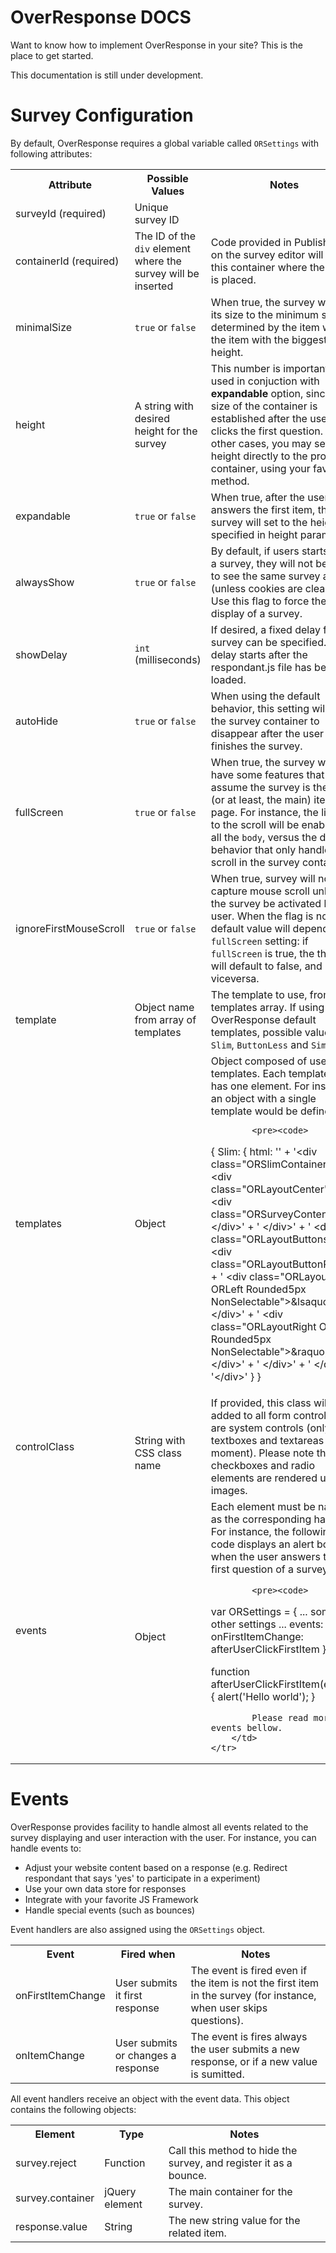 
<div class="jumbotron">
	<h1>OverResponse DOCS</h1>
	<p class="lead">
		Want to know how to implement OverResponse in your site? This is 
		the place to get started.
	</p>
</div>

[title: Developers @ OverResponse]: /

<div class="alert alert-warning">
	This documentation is still under development.
</div>

# Survey Configuration

By default, OverResponse requires a global variable called `ORSettings` with following attributes:

<table class="table table-striped">
	<tr>
		<th>
			Attribute
		</th>
		<th>
			Possible Values
		</th>
		<th>
			Notes
		</th>
	</tr>
	<tr>
		<td>
			surveyId (required)
		</td>
		<td>	
		Unique survey ID 
		</td>
		<td>	
		</td>
	</tr>
	<tr>
		<td>
			containerId (required)
		</td>
		<td>	
			The ID of the <code>div</code> element where the survey will be inserted 
		</td>
		<td>
			Code provided in Publish page on the survey editor will create this container where the code is placed.
		</td>
	</tr>
	<tr>
		<td>
			minimalSize
		</td>
		<td>	
			<code>true</code> or <code>false</code>
		</td>
		<td>
			When true, the survey will set its size to the minimum size, determined by the item with the item with the biggest height.
		</td>
	</tr>
	<tr>
		<td>
			height
		</td>
		<td>	
			A string with desired height for the survey 
		</td>
		<td>
			This number is important when used in conjuction with <strong>expandable</strong> option, since the size of the container is established after the user clicks the first question. In other cases, you may set a height directly to the provided container, using your favorite method.
		</td>
	</tr>
	<tr>
		<td>
			expandable
		</td>
		<td>	
			<code>true</code> or <code>false</code>
		</td>
		<td>
			When true, after the user answers the first item, the survey will set to the height specified in height parameter.
		</td>
	</tr>
	<tr>
		<td>
			alwaysShow
		</td>
		<td>	
			<code>true</code> or <code>false</code>
		</td>
		<td>
			By default, if users starts filling a survey, they will not be able to see the same survey again (unless cookies are cleared). Use this flag to force the display of a survey.
		</td>
	</tr>
	<tr>
		<td>
			showDelay
		</td>
		<td>	
			<code>int</code> (milliseconds)
		</td>
		<td>
			If desired, a fixed delay for the survey can be specified. This delay starts after the respondant.js file has been loaded.
		</td>
	</tr>
	<tr>
		<td>
			autoHide
		</td>
		<td>	
			<code>true</code> or <code>false</code>
		</td>
		<td>
			When using the default behavior, this setting will make the survey container to disappear after the user finishes the survey.
		</td>
	</tr>
	<tr>
		<td>
			fullScreen
		</td>
		<td>	
			<code>true</code> or <code>false</code>
		</td>
		<td>
			When true, the survey will have some features that assume the survey is the only (or at least, the main) item on page. For instance, the listener to the scroll will be enabled in all the <code>body</code>, versus the default behavior that only handles scroll in the survey container.
		</td>
	</tr>
	<tr>
		<td><a name="ignoreF"></a>
			ignoreFirstMouseScroll
		</td>
		<td>	
			<code>true</code> or <code>false</code>
		</td>
		<td>
			When true, survey will not capture mouse scroll unless the survey be activated by the user. When the flag is not set, default value will depend on <code>fullScreen</code> setting: if <code>fullScreen</code> is true, the this flag will default to false, and viceversa.
		</td>
	</tr>
	<tr>
		<td>
			template
		</td>
		<td>	
			Object name from array of templates
		</td>
		<td>
			The template to use, from the templates array. If using OverResponse default templates, possible values are: <code>Slim</code>, <code>ButtonLess</code> and <code>Simple</code>.
		</td>
	</tr>
	<tr>
		<td><a name="templates"></a>
			templates
		</td>
		<td>	
			Object
		</td>
		<td>
			Object composed of user templates. Each template only has one element. For instance, an object with a single template would be defined as:
			
			<pre><code>
{
  Slim: {
    html: ''
    + '&lt;div class=&quot;ORSlimContainer&quot;&gt;'
    + '	 &lt;div class=&quot;ORLayoutCenter&quot;&gt;'
    + '	   &lt;div class=&quot;ORSurveyContent&quot;&gt;&lt;/div&gt;'
    + '	 &lt;/div&gt;'
    + '	 &lt;div class=&quot;ORLayoutButtons&quot;&gt;'
    + '	   &lt;div class=&quot;ORLayoutButtonRow&quot;&gt;'
    + '      &lt;div class=&quot;ORLayoutLeft ORLeft Rounded5px NonSelectable&quot;&gt;&amp;lsaquo;&lt;/div&gt;'
    + '      &lt;div class=&quot;ORLayoutRight ORRight Rounded5px NonSelectable&quot;&gt;&amp;raquo;&lt;/div&gt;'
    + '	   &lt;/div&gt;'
    + '	 &lt;/div&gt;'
    + '&lt;/div&gt;'
  }
}
			</code></pre>
		</td>
	</tr>
	<tr>
		<td>
			controlClass
		</td>
		<td>	
			String with CSS class name
		</td>
		<td>
			If provided, this class will be added to all form controls that are system controls (only textboxes and textareas at the moment). Please note that checkboxes and radio elements are rendered using images.
		</td>
	</tr>
	<tr>
		<td>
			events
		</td>
		<td>	
			Object
		</td>
		<td>
			Each element must be named as the corresponding handler. For instance, the following code displays an alert box when the user answers the first question of a survey:
			
			<pre><code>
var ORSettings = {
  ... some other settings ...
  events: {
    onFirstItemChange: afterUserClickFirstItem
  }
};

function afterUserClickFirstItem(event) {
  alert('Hello world');
}
			</code></pre>
			
			Please read more on events bellow.
		</td>
	</tr>
</table>

# Events

OverResponse provides facility to handle almost all events related to the survey displaying and user interaction with the user. For instance, you can handle events to:

- Adjust your website content based on a response (e.g. Redirect respondant that says 'yes' to participate in a experiment)
- Use your own data store for responses
- Integrate with your favorite JS Framework
- Handle special events (such as bounces)

Event handlers are also assigned using the  `ORSettings` object. 

<table class="table table-striped">
	<tr>
		<th>
			Event
		</th>
		<th>
			Fired when
		</th>
		<th>
			Notes
		</th>
	</tr>
	<tr>
		<td>
			onFirstItemChange
		</td>
		<td>	
			User submits it first response 
		</td>
		<td>
			The event is fired even if the item is not the first item in the survey (for instance, when user skips questions).
		</td>
	</tr>
	<tr>
		<td>
			onItemChange
		</td>
		<td>	
			User submits or changes a response 
		</td>
		<td>
			The event is fires always the user submits a new response, or if a new value is sumitted.
		</td>
	</tr>
</table>

All event handlers receive an object with the event data. This object contains the following objects:

<table class="table table-striped">
	<tr>
		<th>
			Element
		</th>
		<th>
			Type
		</th>
		<th>
			Notes
		</th>
	</tr>
	<tr>
		<td>
			survey.reject
		</td>
		<td>	
			Function
		</td>
		<td>
			Call this method to hide the survey, and register it as a bounce.
		</td>
	</tr>
	<tr>
		<td>
			survey.container
		</td>
		<td>	
			jQuery element
		</td>
		<td>
			The main container for the survey.
		</td>
	</tr>
	<tr>
		<td>
			response.value
		</td>
		<td>	
			String
		</td>
		<td>
			The new string value for the related item.
		</td>
	</tr>
</table>
